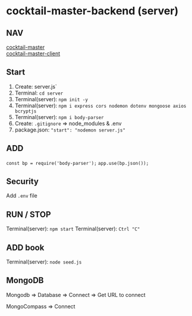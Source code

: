 # cocktail-master-backend (server)

## NAV

[cocktail-master](https://github.com/VMO2020/cocktail-master)  
[cocktail-master-client](https://github.com/VMO2020/cocktail-master/blob/main/client/FRONTEND.md)  

## Start

1. Create: server.js`
2. Terminal: `cd server`
3. Terminal(server): `npm init -y`
4. Terminal(server): `npm i express cors nodemon dotenv mongoose axios bcryptjs`
5. Terminal(server): `npm i body-parser`
6. Create: `.gitignore` => node_modules & .env
7. package.json: `"start": "nodemon server.js"`

## ADD

`const bp = require('body-parser');`
`app.use(bp.json());`

## Security

Add `.env` file

## RUN / STOP

Terminal(server): `npm start`
Terminal(server): `Ctrl "C"`

## ADD book

Terminal(server): `node seed.js`

## MongoDB

Mongodb => Database => Connect => Get URL to connect

MongoCompass => Connect

